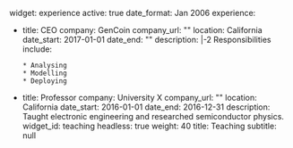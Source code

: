 widget: experience
active: true
date_format: Jan 2006
experience:
  - title: CEO
    company: GenCoin
    company_url: ""
    location: California
    date_start: 2017-01-01
    date_end: ""
    description: |-2
        Responsibilities include:
        
        * Analysing
        * Modelling
        * Deploying
  - title: Professor
    company: University X
    company_url: ""
    location: California
    date_start: 2016-01-01
    date_end: 2016-12-31
    description: Taught electronic engineering and researched semiconductor physics.
widget_id: teaching
headless: true
weight: 40
title: Teaching
subtitle: null
